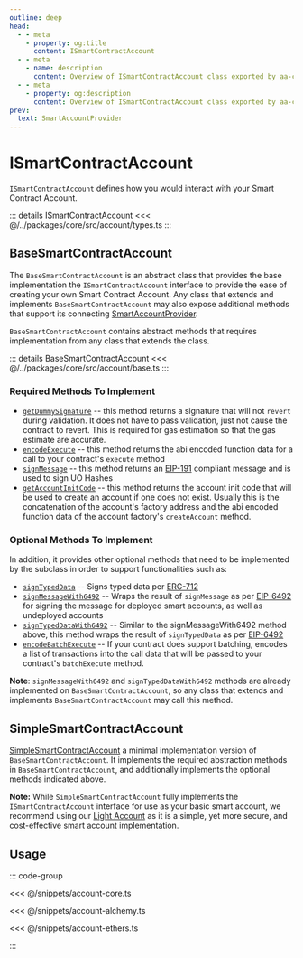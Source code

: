 ```yaml
---
outline: deep
head:
  - - meta
    - property: og:title
      content: ISmartContractAccount
  - - meta
    - name: description
      content: Overview of ISmartContractAccount class exported by aa-core accounts
  - - meta
    - property: og:description
      content: Overview of ISmartContractAccount class exported by aa-core accounts
prev:
  text: SmartAccountProvider
---
```


# ISmartContractAccount

`ISmartContractAccount` defines how you would interact with your Smart Contract Account.

::: details ISmartContractAccount
<<< @/../packages/core/src/account/types.ts
:::

## BaseSmartContractAccount

The `BaseSmartContractAccount` is an abstract class that provides the base implementation the `ISmartContractAccount` interface to provide the ease of creating your own Smart Contract Account. Any class that extends and implements `BaseSmartContractAccount` may also expose additional methods that support its connecting [SmartAccountProvider](/packages/aa-core/smart-account-client/introduction).

`BaseSmartContractAccount` contains abstract methods that requires implementation from any class that extends the class.

::: details BaseSmartContractAccount
<<< @/../packages/core/src/account/base.ts
:::

### Required Methods To Implement

- [`getDummySignature`](/packages/aa-core/accounts/required/getDummySignature) -- this method returns a signature that will not `revert` during validation. It does not have to pass validation, just not cause the contract to revert. This is required for gas estimation so that the gas estimate are accurate.
- [`encodeExecute`](/packages/aa-core/accounts/required/encodeExecute) -- this method returns the abi encoded function data for a call to your contract's `execute` method
- [`signMessage`](/packages/aa-core/accounts/required/signMessage) -- this method returns an [EIP-191](https://eips.ethereum.org/EIPS/eip-191) compliant message and is used to sign UO Hashes
- [`getAccountInitCode`](/packages/aa-core/accounts/required/getAccountInitCode) -- this method returns the account init code that will be used to create an account if one does not exist. Usually this is the concatenation of the account's factory address and the abi encoded function data of the account factory's `createAccount` method.

### Optional Methods To Implement

In addition, it provides other optional methods that need to be implemented by the subclass in order to support functionalities such as:

- [`signTypedData`](/packages/aa-core/accounts/optional/signTypedData) -- Signs typed data per [ERC-712](https://eips.ethereum.org/EIPS/eip-712)
- [`signMessageWith6492`](/packages/aa-core/accounts/optional/signMessageWith6492) -- Wraps the result of `signMessage` as per [EIP-6492](https://eips.ethereum.org/EIPS/eip-6492) for signing the message for deployed smart accounts, as well as undeployed accounts
- [`signTypedDataWith6492`](/packages/aa-core/accounts/optional/signTypedDataWith6492) -- Similar to the signMessageWith6492 method above, this method wraps the result of `signTypedData` as per [EIP-6492](https://eips.ethereum.org/EIPS/eip-6492)
- [`encodeBatchExecute`](/packages/aa-core/accounts/optional/encodeBatchExecute) -- If your contract does support batching, encodes a list of transactions into the call data that will be passed to your contract's `batchExecute` method.

**Note**: `signMessageWith6492` and `signTypedDataWith6492` methods are already implemented on `BaseSmartContractAccount`, so any class that extends and implements `BaseSmartContractAccount` may call this method.

## SimpleSmartContractAccount

[SimpleSmartContractAccount](packages/core/src/account/simple.ts) a minimal implementation version of `BaseSmartContractAccount`. It implements the required abstraction methods in `BaseSmartContractAccount`, and additionally implements the optional methods indicated above.

**Note:** While `SimpleSmartContractAccount` fully implements the `ISmartContractAccount` interface for use as your basic smart account, we recommend using our [Light Account](/smart-accounts/accounts/guides/light-account) as it is a simple, yet more secure, and cost-effective smart account implementation.

## Usage

::: code-group

<<< @/snippets/account-core.ts

<<< @/snippets/account-alchemy.ts

<<< @/snippets/account-ethers.ts

:::
